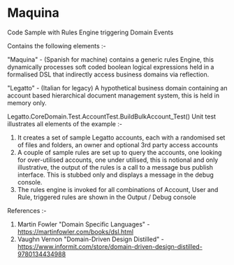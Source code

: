 # Maquina
Code Sample with Rules Engine triggering Domain Events

Contains the following elements :-

"Maquina" - (Spanish for machine) contains a generic rules Engine, this dynamically processes soft coded boolean logical expressions held in a formalised DSL that indirectly access business domains via reflection.

"Legatto" - (Italian for legacy) A hypothetical business domain containing an account based hierarchical document management system, this is held in memory only.

Legatto.CoreDomain.Test.AccountTest.BuildBulkAccount_Test() Unit test illustrates all elements of the example :-

  1) It creates a set of sample Legatto accounts, each with a randomised set of files and folders, an owner and optional 3rd party access accounts
  2) A couple of sample rules are set up to query the accounts, one looking for over-utilised accounts, one under utilised, this is notional and only illustrative, the output of the rules is a call to a message bus publish interface. This is stubbed only and displays a message in the debug console.
  3) The rules engine is invoked for all combinations of Account, User and Rule, triggered rules are shown in the Output / Debug console
  
  References :-
  
  1) Martin Fowler "Domain Specific Languages" - https://martinfowler.com/books/dsl.html
  2) Vaughn Vernon "Domain-Driven Design Distilled" - https://www.informit.com/store/domain-driven-design-distilled-9780134434988 

